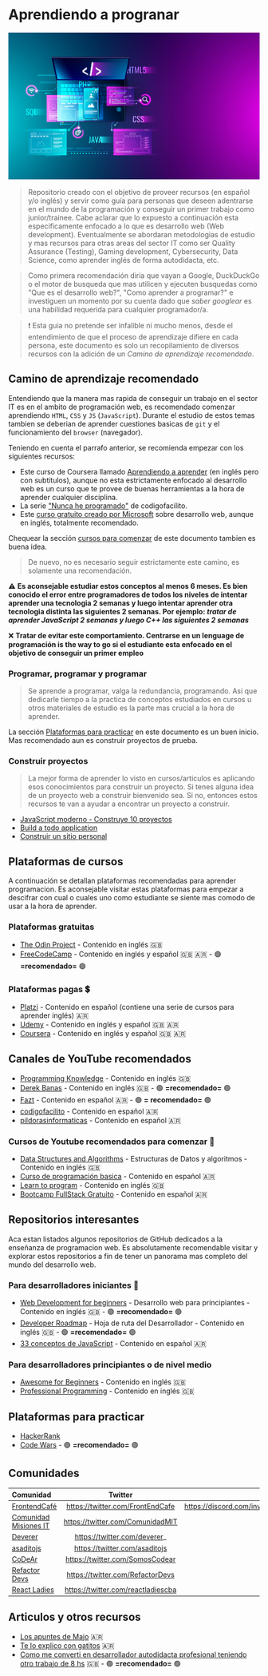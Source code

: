 # Aprendiendo a progranar
![Aprendiendo a programar](./images/web-programming.jpeg)

> Repositorio creado con el objetivo de proveer recursos (en español y/o inglés) y servir como guía para personas que deseen adentrarse en el mundo de la programación y conseguir un primer trabajo como junior/trainee. Cabe aclarar que lo expuesto a continuación esta especificamente enfocado a lo que es desarrollo web (Web development). Eventualmente se abordaran metodologias de estudio y mas recursos para otras areas del sector IT como ser Quality Assurance (Testing), Gaming development, Cybersecurity, Data Science, como aprender inglés de forma autodidacta, etc.

> Como primera recomendación diria que vayan a Google, DuckDuckGo o el motor de busqueda que mas utilicen y ejecuten busquedas como "Que es el desarrollo web?", "Como aprender a programar?" e investiguen un momento por su cuenta dado que _saber googlear_ es una habilidad requerida para cualquier programador/a.

> :exclamation: Esta guia no pretende ser infalible ni mucho menos, desde el entendimiento de que el proceso de aprendizaje difiere en cada persona, este documento es solo un recopilamiento de diversos recursos con la adición de un *Camino de aprendizaje recomendado*.

## Camino de aprendizaje recomendado
Entendiendo que la manera mas rapida de conseguir un trabajo en el sector IT es en el ambito de programación web, es recomendado comenzar aprendiendo `HTML`, `CSS` y `JS` (`JavaScript`). Durante el estudio de estos temas tambien se deberian de aprender cuestiones basicas de `git` y el funcionamiento del `browser` (navegador).

Teniendo en cuenta el parrafo anterior, se recomienda empezar con los siguientes recursos:

- Este curso de Coursera llamado [Aprendiendo a aprender](https://www.coursera.org/learn/learning-how-to-learn) (en inglés pero con subtitulos), aunque no esta estrictamente enfocado al desarrollo web es un curso que te provee de buenas herramientas a la hora de aprender cualquier disciplina.
- La serie ["Nunca he programado"](https://www.youtube.com/watch?v=lcQBY3JsQw4&list=PLpOqH6AE0tNhMCyl-22Q9xoama6cgytg9) de codigofacilito.
- Este [curso gratuito creado por Microsoft](https://github.com/microsoft/Web-Dev-For-Beginners) sobre desarrollo web, aunque en inglés, totalmente recomendado. 

Chequear la sección [cursos para comenzar](#cursos-de-youtube-recomendados-para-comenzar) de este documento tambien es buena idea. 

> De nuevo, no es necesario seguir estrictamente este camino, es solamente una recomendación.

:warning: **Es aconsejable estudiar estos conceptos al menos 6 meses. Es bien conocido el error entre programadores de todos los niveles de intentar aprender una tecnologia 2 semanas y luego intentar aprender otra tecnologia distinta las siguientes 2 semanas. Por ejemplo: _tratar de aprender JavaScript 2 semanas y luego C++ las siguientes 2 semanas_**

:x: **Tratar de evitar este comportamiento. Centrarse en un lenguage de programación is the way to go si el estudiante esta enfocado en el objetivo de conseguir un primer empleo**

### Programar, programar y programar
> Se aprende a programar, valga la redundancia, programando. Asi que dedicarle tiempo a la practica de conceptos estudiados en cursos u otros materiales de estudio es la parte mas crucial a la hora de aprender.

La sección [Plataformas para practicar](#plataformas-para-practicar) en este documento es un buen inicio. Mas recomendado aun es construir proyectos de prueba.

### Construir proyectos
> La mejor forma de aprender lo visto en cursos/articulos es aplicando esos conocimientos para construir un proyecto. Si tenes alguna idea de un proyecto web a construir bienvenido sea. Si no, entonces estos recursos te van a ayudar a encontrar un proyecto a construir.

- [JavaScript moderno - Construye 10 proyectos](https://www.udemy.com/course/javascript-moderno-guia-definitiva-construye-10-proyectos/) 
- [Build a todo application](https://enlight.nyc/projects/to-do) 
- [Construir un sitio personal](https://enlight.nyc/projects/build-a-personal-website) 

## Plataformas de cursos
A continuación se detallan plataformas recomendadas para aprender programacion. Es aconsejable visitar estas plataformas para empezar a descifrar con cual o cuales uno como estudiante se siente mas comodo de usar a la hora de aprender.

### Plataformas gratuitas 
- [The Odin Project](https://theodinproject.com) - Contenido en inglés :uk:
- [FreeCodeCamp](https://www.freecodecamp.org) - Contenido en inglés y español :uk: :argentina: - :green_circle: __=recomendado=__ :green_circle:

### Plataformas pagas :heavy_dollar_sign:
- [Platzi](https://platzi.com/home) - Contenido en español (contiene una serie de cursos para aprender inglés) :argentina:
- [Udemy](https://www.udemy.com) - Contenido en inglés y español :uk: :argentina:
- [Coursera](https://www.coursera.org/) - Contenido en inglés y español :uk: :argentina:

## Canales de YouTube recomendados
- [Programming Knowledge](https://www.youtube.com/c/ProgrammingKnowledge/) - Contenido en inglés :uk:
- [Derek Banas](https://www.youtube.com/c/derekbanas/) - Contenido en inglés :uk: - :green_circle: __=recomendado=__ :green_circle:
- [Fazt](https://www.youtube.com/c/FaztTech/videos) - Contenido en español :argentina: - :green_circle: __= recomendado=__ :green_circle:
- [codigofacilito](https://www.youtube.com/user/codigofacilito) - Contenido en español :argentina: 
- [pildorasinformaticas](https://www.youtube.com/c/pildorasinformaticas/) - Contenido en español :argentina:

### Cursos de Youtube recomendados para comenzar :beginner:
- [Data Structures and Algorithms](https://www.youtube.com/watch?v=DBFZBWzNuEc&list=PLS1QulWo1RIbHVs3Z_r5cj4pnH2AxfjH9) - Estructuras de Datos y algoritmos - Contenido en inglés :uk:
- [Curso de programación basica](https://www.youtube.com/watch?v=lcQBY3JsQw4&list=PLpOqH6AE0tNhMCyl-22Q9xoama6cgytg9) - Contenido en español :argentina:
- [Learn to program](https://www.youtube.com/watch?v=nwjAHQERL08&list=PLGLfVvz_LVvTn3cK5e6LjhgGiSeVlIRwt) - Contenido en inglés :uk:
- [Bootcamp FullStack Gratuito](https://www.youtube.com/watch?v=wTpuKOhGfJE&list=PLV8x_i1fqBw0Kn_fBIZTa3wS_VZAqddX7) - Contenido en español :argentina:

## Repositorios interesantes
Aca estan listados algunos repositorios de GitHub dedicados a la enseñanza de programacion web. Es absolutamente recomendable visitar y explorar estos repositorios a fin de tener un panorama mas completo del mundo del desarrollo web.

### Para desarrolladores iniciantes :beginner:
- [Web Development for beginners](https://github.com/microsoft/Web-Dev-For-Beginners) - Desarrollo web para principiantes - Contenido en inglés :uk: - :green_circle: __=recomendado=__ :green_circle:
- [Developer Roadmap](https://github.com/kamranahmedse/developer-roadmap) - Hoja de ruta del Desarrollador - Contenido en inglés :uk: - :green_circle: __=recomendado=__ :green_circle:
- [33 conceptos de JavaScript](https://github.com/adonismendozaperez/33-js-conceptos) - Contenido en español :argentina:

### Para desarrolladores principiantes o de nivel medio
- [Awesome for Beginners](https://github.com/MunGell/awesome-for-beginners) - Contenido en inglés :uk:
- [Professional Programming](https://github.com/charlax/professional-programming) - Contenido en inglés :uk:

## Plataformas para practicar
- [HackerRank](https://www.hackerrank.com/)
- [Code Wars](https://www.codewars.com/dashboard) - :green_circle: __=recomendado=__ :green_circle:

## Comunidades

| Comunidad                                                  | Twitter                            | Discord                                 |
| :-------------                                             | :----------:                       | -----------:                            |
| [FrontendCafé](frontend.cafe)                              | https://twitter.com/FrontEndCafe   | https://discord.com/invite/frontendcafe |
| [Comunidad Misiones IT](https://comit.ar/)                 | https://twitter.com/ComunidadMIT   | -                                       |
| [Deverer](https://deverer.com/)                            | https://twitter.com/deverer_       | -                                       |
| [asaditojs](https://igbio.co/asaditojs)                    | https://twitter.com/asaditojs      | -                                       |
| [CoDeAr](https://codear.org/)                              | https://twitter.com/SomosCodear    | -                                       |
| [Refactor Devs](https://www.twitch.tv/refactordevs)        | https://twitter.com/RefactorDevs   | -                                       |
| [React Ladies](https://www.instagram.com/reactladies.cba/) | https://twitter.com/reactladiescba | -                                        |

## Articulos y otros recursos
- [Los apuntes de Majo](https://losapuntesdemajo.now.sh/) :argentina:
- [Te lo explico con gatitos](https://teloexplicocongatitos.com/) :argentina:
- [Como me converti en desarrollador autodidacta profesional teniendo otro trabajo de 8 hs](https://dev.to/carstenbehrens/how-i-became-a-professional-self-taught-developer-in-germany-while-working-a-full-time-job-djd) :uk: - :green_circle: __=recomendado=__ :green_circle: 

